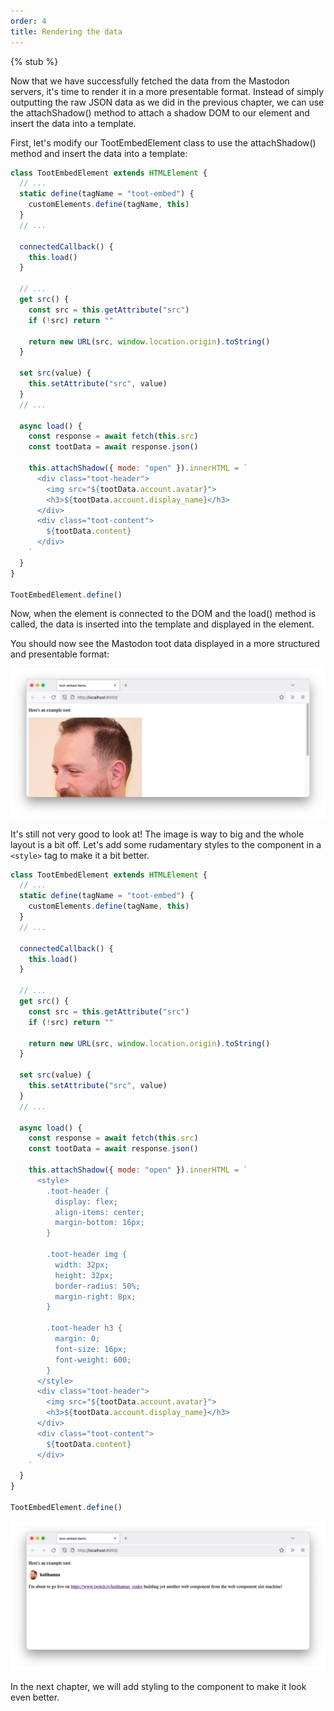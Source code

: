 ```yaml
---
order: 4
title: Rendering the data
---
```


{% stub %}

Now that we have successfully fetched the data from the Mastodon servers, it's time to render it in a more presentable
format. Instead of simply outputting the raw JSON data as we did in the previous chapter, we can use the attachShadow()
method to attach a shadow DOM to our element and insert the data into a template.

First, let's modify our TootEmbedElement class to use the attachShadow() method and insert the data into a template:

```js
class TootEmbedElement extends HTMLElement {
  // ...
  static define(tagName = "toot-embed") {
    customElements.define(tagName, this)
  }
  // ...

  connectedCallback() {
    this.load()
  }

  // ...
  get src() {
    const src = this.getAttribute("src")
    if (!src) return ""

    return new URL(src, window.location.origin).toString()
  }

  set src(value) {
    this.setAttribute("src", value)
  }
  // ...

  async load() {
    const response = await fetch(this.src)
    const tootData = await response.json()

    this.attachShadow({ mode: "open" }).innerHTML = `
      <div class="toot-header">
        <img src="${tootData.account.avatar}">
        <h3>${tootData.account.display_name}</h3>
      </div>
      <div class="toot-content">
        ${tootData.content}
      </div>
    `
  }
}

TootEmbedElement.define()
```

Now, when the element is connected to the DOM and the load() method is called, the data is inserted into the template
and displayed in the element.

You should now see the Mastodon toot data displayed in a more structured and presentable format:

![A browser screenshot showing the toot-embed component at it's current stage. The example page reads: "Here's an example toot: " followed by a display of the Mastodon toot data including the avatar image, display name, and toot content.](/images/tutorials/mastodon-toot-embed/fig3.png)

It's still not very good to look at! The image is way to big and the whole layout is a bit off. Let's add some
rudamentary styles to the component in a `<style>` tag to make it a bit better.

```js
class TootEmbedElement extends HTMLElement {
  // ...
  static define(tagName = "toot-embed") {
    customElements.define(tagName, this)
  }
  // ...

  connectedCallback() {
    this.load()
  }

  // ...
  get src() {
    const src = this.getAttribute("src")
    if (!src) return ""

    return new URL(src, window.location.origin).toString()
  }

  set src(value) {
    this.setAttribute("src", value)
  }
  // ...

  async load() {
    const response = await fetch(this.src)
    const tootData = await response.json()

    this.attachShadow({ mode: "open" }).innerHTML = `
      <style>
        .toot-header {
          display: flex;
          align-items: center;
          margin-bottom: 16px;
        }

        .toot-header img {
          width: 32px;
          height: 32px;
          border-radius: 50%;
          margin-right: 8px;
        }

        .toot-header h3 {
          margin: 0;
          font-size: 16px;
          font-weight: 600;
        }
      </style>
      <div class="toot-header">
        <img src="${tootData.account.avatar}">
        <h3>${tootData.account.display_name}</h3>
      </div>
      <div class="toot-content">
        ${tootData.content}
      </div>
    `
  }
}

TootEmbedElement.define()
```

![A browser screenshot showing the toot-embed component at it's current stage. The example page reads: "Here's an example toot: " followed by a display of the Mastodon toot data including the avatar image, display name, and toot content. The component has been given some rudamentary layouting.](/images/tutorials/mastodon-toot-embed/fig4.png)

In the next chapter, we will add styling to the component to make it look even better.

